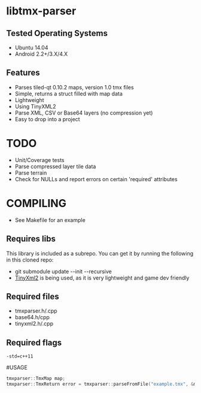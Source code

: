 # libtmx-parser

## Tested Operating Systems
- Ubuntu 14.04
- Android 2.2+/3.X/4.X


## Features
- Parses tiled-qt 0.10.2 maps, version 1.0 tmx files
- Simple, returns a struct filled with map data
- Lightweight
- Using TinyXML2
- Parse XML, CSV or Base64 layers (no compression yet)
- Easy to drop into a project


# TODO
- Unit/Coverage tests
- Parse compressed layer tile data
- Parse terrain
- Check for NULLs and report errors on certain 'required' attributes


# COMPILING


- See Makefile for an example


## Requires libs
This library is included as a subrepo.  You can get it by running the following in this cloned repo:
- git submodule update --init --recursive
- [TinyXml2](https://github.com/leethomason/tinyxml2) is being used, as it is very lightweight and game dev friendly


## Required files
- tmxparser.h/.cpp
- base64.h/cpp
- tinyxml2.h/.cpp


## Required flags
```
-std=c++11
```


#USAGE
```Cpp
tmxparser::TmxMap map;
tmxparser::TmxReturn error = tmxparser::parseFromFile("example.tmx", &map);
```
